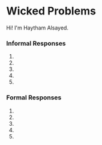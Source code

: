 # Wicked Problems

Hi! I'm Haytham Alsayed.

### Informal Responses
   1.
   2.
   3.
   4.
   5.

### Formal Responses
   1.
   2.
   3.
   4.
   5.
